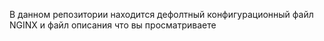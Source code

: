 В данном репозитории находится дефолтный конфигурационный файл NGINX и файл описания что вы просматриваете
